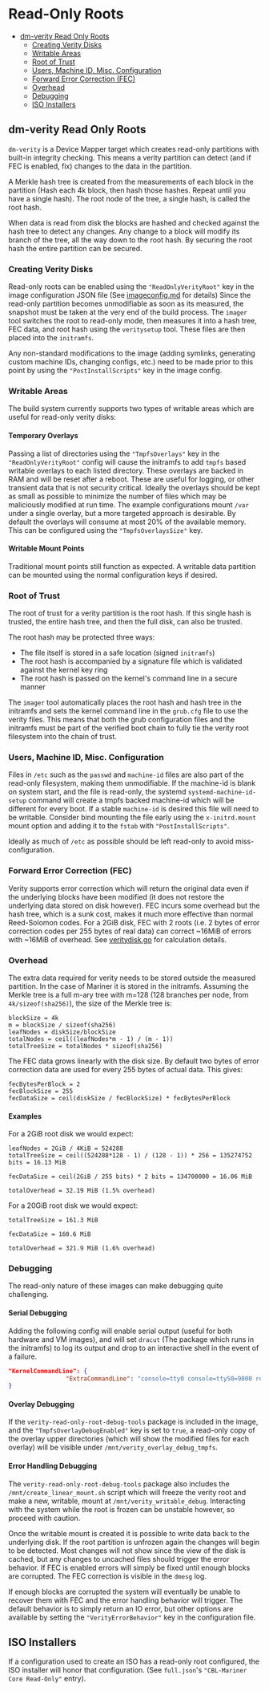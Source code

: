 Read-Only Roots
===

- [dm-verity Read Only Roots](#dm-verity-read-only-roots)
  - [Creating Verity Disks](#Creating-Verity-Disks)
  - [Writable Areas](#Writable-Areas)
  - [Root of Trust](#Root-of-Trust)
  - [Users, Machine ID, Misc. Configuration](#Users-Machine-ID-Misc-Configuration)
  - [Forward Error Correction (FEC)](#Forward-Error-Correction-(FEC))
  - [Overhead](#Overhead)
  - [Debugging](#Debugging)
  - [ISO Installers](#ISO-Installers)

## dm-verity Read Only Roots
`dm-verity` is a Device Mapper target which creates read-only partitions with built-in integrity checking. This means a verity partition can detect (and if FEC is enabled, fix) changes to the data in the partition.

A Merkle hash tree is created from the measurements of each block in the partition (Hash each 4k block, then hash those hashes. Repeat until you have a single hash). The root node of the tree, a single hash, is called the root hash.

When data is read from disk the blocks are hashed and checked against the hash tree to detect any changes. Any change to a block will modify its branch of the tree, all the way down to the root hash. By securing the root hash the entire partition can be secured.

### Creating Verity Disks
Read-only roots can be enabled using the `"ReadOnlyVerityRoot"` key in the image configuration JSON file (See [imageconfig.md](../formats/imageconfig.md#ReadOnlyVerityRoot) for details)
Since the read-only partition becomes unmodifiable as soon as its measured, the snapshot must be taken at the very end of the build process. The `imager` tool switches the root to read-only mode, then measures it into a hash tree, FEC data, and root hash using the `veritysetup` tool. These files are then placed into the `initramfs`.

Any non-standard modifications to the image (adding symlinks, generating custom machine IDs, changing configs, etc.) need to be made prior to this point by using the `"PostInstallScripts"` key in the image config.

### Writable Areas
The build system currently supports two types of writable areas which are useful for read-only verity disks:

#### Temporary Overlays
Passing a list of directories using the `"TmpfsOverlays"` key in the `"ReadOnlyVerityRoot"` config will cause the initramfs to add `tmpfs` based writable overlays to each listed directory. These overlays are backed in RAM and will be reset after a reboot. These are useful for logging, or other transient data that is not security critical. Ideally the overlays should be kept as small as possible to minimize the number of files which may be maliciously modified at run time. The example configurations mount `/var` under a single overlay, but a more targeted approach is desirable. By default the overlays will consume at most 20% of the available memory. This can be configured using the `"TmpfsOverlaysSize"` key.

#### Writable Mount Points
Traditional mount points still function as expected. A writable data partition can be mounted using the normal configuration keys if desired.

### Root of Trust
The root of trust for a verity partition is the root hash. If this single hash is trusted, the entire hash tree, and then the full disk, can also be trusted. 

The root hash may be protected three ways:
- The file itself is stored in a safe location (signed `initramfs`)
- The root hash is accompanied by a signature file which is validated against the kernel key ring
- The root hash is passed on the kernel's command line in a secure manner

The `imager` tool automatically places the root hash and hash tree in the initramfs and sets the kernel command line in the `grub.cfg` file to use the verity files. This means that both the grub configuration files and the initramfs must be part of the verified boot chain to fully tie the verity root filesystem into the chain of trust.

### Users, Machine ID, Misc. Configuration
Files in `/etc` such as the `passwd` and `machine-id` files are also part of the read-only filesystem, making them unmodifiable. If the machine-id is blank on system start, and the file is read-only, the systemd `systemd-machine-id-setup` command will create a tmpfs backed machine-id which will be different for every boot. If a stable `machine-id` is desired this file will need to be writable. Consider bind mounting the file early using the `x-initrd.mount` mount option and adding it to the `fstab` with `"PostInstallScripts"`.

Ideally as much of `/etc` as possible should be left read-only to avoid miss-configuration.

### Forward Error Correction (FEC)
Verity supports error correction which will return the original data even if the underlying blocks have been modified (it does not restore the underlying data stored on disk however). FEC incurs some overhead but the hash tree, which is a sunk cost, makes it much more effective than normal Reed-Solomon codes. For a 2GiB disk, FEC with 2 roots (i.e. 2 bytes of error correction codes per 255 bytes of real data) can correct ~16MiB of errors with ~16MiB of overhead. See [veritydisk.go](../../tools/imagegen/configuration/veritydisk.go) for calculation details.

### Overhead
The extra data required for verity needs to be stored outside the measured partition. In the case of Mariner it is stored in the initramfs. Assuming the Merkle tree is a full m-ary tree with m=128 (128 branches per node, from `4k/sizeof(sha256)`), the size of the Merkle tree is:
```
blockSize = 4k
m = blockSize / sizeof(sha256)
leafNodes = diskSize/blockSize
totalNodes = ceil((leafNodes*m - 1) / (m - 1))
totalTreeSize = totalNodes * sizeof(sha256)
```

The FEC data grows linearly with the disk size. By default two bytes of error correction data are used for every 255 bytes of actual data. This gives:
```
fecBytesPerBlock = 2
fecBlockSize = 255
fecDataSize = ceil(diskSize / fecBlockSize) * fecBytesPerBlock
```

#### Examples
For a 2GiB root disk we would expect:
```
leafNodes = 2GiB / 4KiB = 524288
totalTreeSize = ceil((524288*128 - 1) / (128 - 1)) * 256 = 135274752 bits = 16.13 MiB

fecDataSize = ceil(2GiB / 255 bits) * 2 bits = 134700000 = 16.06 MiB

totalOverhead = 32.19 MiB (1.5% overhead)
```
For a 20GiB root disk we would expect:
```
totalTreeSize = 161.3 MiB

fecDataSize = 160.6 MiB

totalOverhead = 321.9 MiB (1.6% overhead)
```

### Debugging
The read-only nature of these images can make debugging quite challenging.
#### Serial Debugging
Adding the following config will enable serial output (useful for both hardware and VM images), and will set `dracut` (The package which runs in the initramfs) to log its output and drop to an interactive shell in the event of a failure.
```json
"KernelCommandLine": {
                "ExtraCommandLine": "console=tty0 console=ttyS0=9800 rd.debug rd.shell=1"
}
```

#### Overlay Debugging
If the `verity-read-only-root-debug-tools` package is included in the image, and the `"TmpfsOverlayDebugEnabled"` key is set to `true`, a read-only copy of the overlay upper directories (which will show the modified files for each overlay) will be visible under `/mnt/verity_overlay_debug_tmpfs`.

#### Error Handling Debugging
The `verity-read-only-root-debug-tools` package also includes the `/mnt/create_linear_mount.sh` script which will freeze the verity root and make a new, writable, mount at `/mnt/verity_writable_debug`. Interacting with the system while the root is frozen can be unstable however, so proceed with caution.

Once the writable mount is created it is possible to write data back to the underlying disk. If the root partition is unfrozen again the changes will begin to be detected. Most changes will not show since the view of the disk is cached, but any changes to uncached files should trigger the error behavior. If FEC is enabled errors will simply be fixed until enough blocks are corrupted. The FEC correction is visible in the `dmesg` log.

If enough blocks are corrupted the system will eventually be unable to recover them with FEC and the error handling behavior will trigger. The default behavior is to simply return an IO error, but other options are available by setting the `"VerityErrorBehavior"` key in the configuration file.

## ISO Installers
If a configuration used to create an ISO has a read-only root configured, the ISO installer will honor that configuration. (See `full.json`'s `"CBL-Mariner Core Read-Only"` entry).
